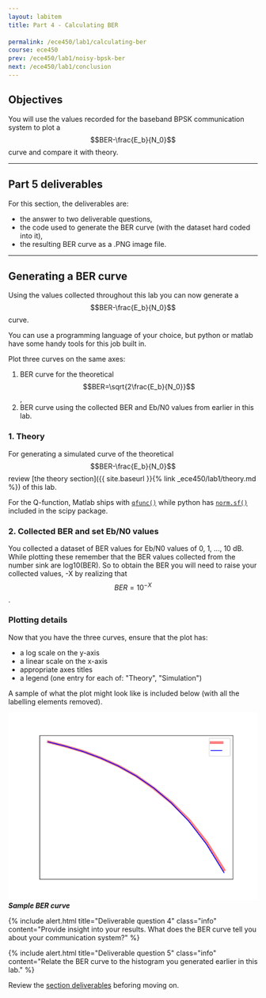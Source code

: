 ```yaml
---
layout: labitem
title: Part 4 - Calculating BER

permalink: /ece450/lab1/calculating-ber
course: ece450
prev: /ece450/lab1/noisy-bpsk-ber
next: /ece450/lab1/conclusion
---
```


## Objectives

You will use the values recorded for the baseband BPSK communication system to plot a $$BER-\frac{E_b}{N_0}$$ curve and compare it with theory.

---

## Part 5 deliverables

For this section, the deliverables are:

- the answer to two deliverable questions,
- the code used to generate the BER curve (with the dataset hard coded into it),
- the resulting BER curve as a .PNG image file.

---

## Generating a BER curve

Using the values collected throughout this lab you can now generate a $$BER-\frac{E_b}{N_0}$$ curve.

You can use a programming language of your choice, but python or matlab have some handy tools for this job built in.

Plot three curves on the same axes:

1. BER curve for the theoretical $$BER=\sqrt{2\frac{E_b}{N_0}}$$,
2. BER curve using the collected BER and Eb/N0 values from earlier in this lab.

### 1. Theory

For generating a simulated curve of the theoretical $$BER-\frac{E_b}{N_0}$$ review [the theory section]({{ site.baseurl }}{% link _ece450/lab1/theory.md %}) of this lab.

For the Q-function, Matlab ships with [`qfunc()`](https://www.mathworks.com/help/comm/ref/qfunc.html) while python has [`norm.sf()`](https://docs.scipy.org/doc/scipy-0.19.1/reference/generated/scipy.stats.norm.html) included in the scipy package.

### 2. Collected BER and set Eb/N0 values

You collected a dataset of BER values for Eb/N0 values of 0, 1, ..., 10 dB. While plotting these remember that the BER values collected from the number sink are log10(BER). So to obtain the BER you will need to raise your collected values, -X by realizing that $$BER = 10^{-X}$$.

### Plotting details

Now that you have the three curves, ensure that the plot has:

- a log scale on the y-axis
- a linear scale on the x-axis
- appropriate axes titles
- a legend (one entry for each of: "Theory", "Simulation")

A sample of what the plot might look like is included below (with all the labelling elements removed).

  ![BER-curve.png](figures/BER-curve.png)<br>
  __*Sample BER curve*__

{% include alert.html title="Deliverable question 4" class="info" content="Provide insight into your results. What does the BER curve tell you about your communication system?" %}

{% include alert.html title="Deliverable question 5" class="info" content="Relate the BER curve to the histogram you generated earlier in this lab." %}

Review the [section deliverables](#part-4-deliverables) beforing moving on.
